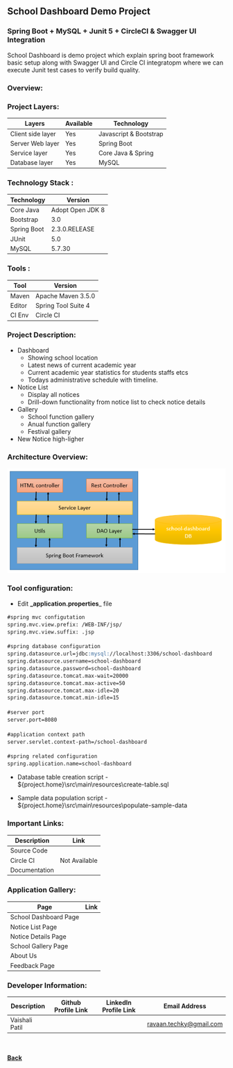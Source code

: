 ## School Dashboard Demo Project
### Spring Boot + MySQL + Junit 5 + CircleCI & Swagger UI Integration

School Dashboard is demo project which explain spring boot framework basic setup along with Swagger UI 
and Circle CI integratopm where we can execute Junit test cases to verify build quality. 

### Overview:

### Project Layers:

| Layers | Available | Technology |
| ------ | ------ | ------ |
| Client side layer | Yes | Javascript & Bootstrap |
| Server Web layer | Yes | Spring Boot |
| Service layer | Yes | Core Java & Spring |
| Database layer | Yes | MySQL |

### Technology Stack :

| Technology | Version |
| ------- | ------- |
| Core Java | Adopt Open JDK 8 |
| Bootstrap | 3.0 |
| Spring Boot | 2.3.0.RELEASE|
| JUnit | 5.0 |
| MySQL | 5.7.30 |

### Tools :

| Tool | Version |
| ------- | ------- |
| Maven | Apache Maven 3.5.0 |
| Editor  | Spring Tool Suite 4 |
| CI Env | Circle CI |

### Project Description:

- Dashboard
  - Showing school location
  - Latest news of current academic year
  - Current academic year statistics for students staffs etcs
  - Todays administrative schedule with timeline.
- Notice List
  - Display all notices
  - Drill-down functionality from notice list to check notice details
- Gallery
  - School function gallery
  - Anual function gallery
  - Festival gallery
- New Notice high-ligher

### Architecture Overview:

  ![Overview](images/school-dashboard-blockdiagram.png)

### Tool configuration:
 - Edit **_application.properties**_ file
  ```markdown
#spring mvc configutation
spring.mvc.view.prefix: /WEB-INF/jsp/
spring.mvc.view.suffix: .jsp

#spring database configuration
spring.datasource.url=jdbc:mysql://localhost:3306/school-dashboard
spring.datasource.username=school-dashboard
spring.datasource.password=school-dashboard
spring.datasource.tomcat.max-wait=20000
spring.datasource.tomcat.max-active=50
spring.datasource.tomcat.max-idle=20
spring.datasource.tomcat.min-idle=15 

#server port
server.port=8080

#application context path
server.servlet.context-path=/school-dashboard

#spring related configuration
spring.application.name=school-dashboard
 ```
 - Database table creation script - ${project.home}\src\main\resources\create-table.sql
 
 - Sample data population script - ${project.home}\src\main\resources\populate-sample-data
 

### Important Links:

| Description | Link |
| -------- | -------- |
| Source Code | <span style="color: green;font-weight: bold;"><a href="https://github.com/ravaan-techky/school-dashboard/archive/master.zip"><i class="fa fa-download"></i></a></span> |
| Circle CI <If Available> | Not Available |
| Documentation | <span style="color: green;font-weight: bold;"><a href="https://ravaan-techky.github.io/school-dashboard/"><i class="fa fa-folder-open"></i></a></span> |
  
### Application Gallery:

| Page | Link |
| -------- | -------- |
| School Dashboard Page | <span style="color: green;font-weight: bold;"><a href="images/dashboard.jpg"><i class="fa fa-picture-o"></i></a></span> |
| Notice List Page | <span style="color: green;font-weight: bold;"><a href="images/dashboard.jpg"><i class="fa fa-picture-o"></i></a></span> |
| Notice Details Page | <span style="color: green;font-weight: bold;"><a href="images/dashboard.jpg"><i class="fa fa-picture-o"></i></a></span> |
| School Gallery Page | <span style="color: green;font-weight: bold;"><a href="images/dashboard.jpg"><i class="fa fa-picture-o"></i></a></span> |
| About Us | <span style="color: green;font-weight: bold;"><a href="images/dashboard.jpg"><i class="fa fa-picture-o"></i></a></span> |
| Feedback Page | <span style="color: green;font-weight: bold;"><a href="images/dashboard.jpg"><i class="fa fa-picture-o"></i></a></span> |

### Developer Information:

| Description | Github Profile Link  | LinkedIn Profile Link | Email Address
| -------- | -------- | -------- | -------- |
| Vaishali Patil | [<i class="fa fa-external-link"></i>](https://github.com/ravaan-techky/) | [<i class="fa fa-external-link"></i>](https://www.linkedin.com/in/vaishali-patil-4a6679143/) | [ravaan.techky@gmail.com](mailto:ravaan.techky@gmail.com) |

<br/><br/>
[<i class="fa fa-arrow-left"></i> **Back**](/documentation/)
